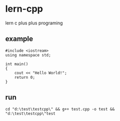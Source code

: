 # lern-cpp
lern c plus plus programing

## example

````
#include <iostream>
using namespace std;

int main()
{
    cout << "Hello World!";
    return 0;
}
````

## run 
````
cd "d:\test\testcpp\" && g++ test.cpp -o test && "d:\test\testcpp\"test
````
